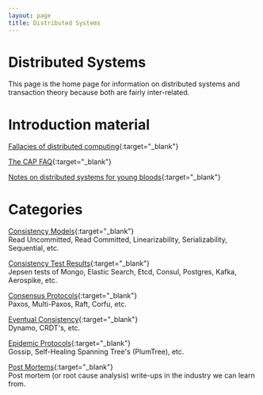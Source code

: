 ```yaml
---
layout: page
title: Distributed Systems
---
```


# Distributed Systems

This page is the home page for information on distributed systems and transaction theory because both are fairly inter-related.

# Introduction material
[Fallacies of distributed computing](http://en.wikipedia.org/wiki/Fallacies_of_distributed_computing){:target="_blank"}

[The CAP FAQ](http://henryr.github.io/cap-faq/){:target="_blank"}

[Notes on distributed systems for young bloods](http://www.somethingsimilar.com/2013/01/14/notes-on-distributed-systems-for-young-bloods/){:target="_blank"}

# Categories
[Consistency Models](consistency-models.html){:target="_blank"}    
Read Uncommitted, Read Committed, Linearizability, Serializability, Sequential, etc.

[Consistency Test Results](consistency-test-results.html){:target="_blank"}    
Jepsen tests of Mongo, Elastic Search, Etcd, Consul, Postgres, Kafka, Aerospike, etc.

[Consensus Protocols](consensus-protocols.html){:target="_blank"}    
Paxos, Multi-Paxos, Raft, Corfu, etc.

[Eventual Consistency](eventual-consistency.html){:target="_blank"}    
Dynamo, CRDT's, etc.

[Epidemic Protocols](epidemic-protocols.html){:target="_blank"}    
Gossip, Self-Healing Spanning Tree's (PlumTree), etc.

[Post Mortems](post-mortems.html){:target="_blank"}    
Post mortem (or root cause analysis) write-ups in the industry we can learn from.